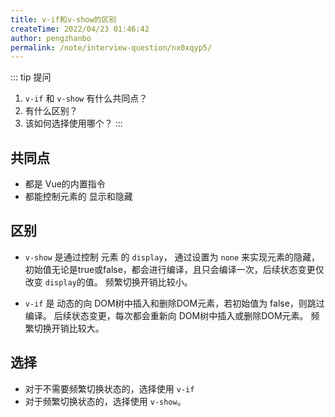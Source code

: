 ```yaml
---
title: v-if和v-show的区别
createTime: 2022/04/23 01:46:42
author: pengzhanbo
permalink: /note/interview-question/nx0xqyp5/
---
```


::: tip 提问
1. `v-if` 和 `v-show` 有什么共同点？
2. 有什么区别？
3. 该如何选择使用哪个？
:::

## 共同点

- 都是 Vue的内置指令
- 都能控制元素的 显示和隐藏

## 区别

- `v-show` 是通过控制 元素 的 `display`， 通过设置为 `none` 来实现元素的隐藏，
  初始值无论是true或false，都会进行编译，且只会编译一次，后续状态变更仅改变 `display`的值。
  频繁切换开销比较小。

- `v-if` 是 动态的向 DOM树中插入和删除DOM元素，若初始值为 false，则跳过编译。
  后续状态变更，每次都会重新向 DOM树中插入或删除DOM元素。
  频繁切换开销比较大。

## 选择

- 对于不需要频繁切换状态的，选择使用 `v-if`
- 对于频繁切换状态的，选择使用 `v-show`。

